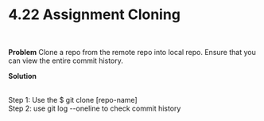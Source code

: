 # 4.22 Assignment Cloning
<br>

<b>Problem</b>
Clone a repo from the remote repo into local repo. Ensure that you can view the entire commit history.

<b>Solution</b> <br> <br>

Step 1: Use the $ git clone [repo-name] <br>
Step 2: use git log --oneline to check commit history <br>
